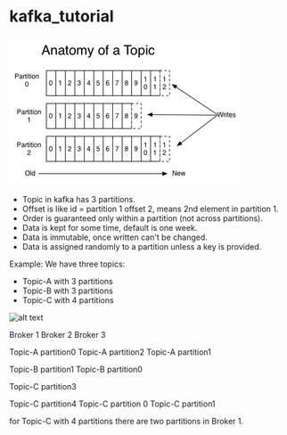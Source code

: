# kafka_tutorial

![alt text](https://github.com/michuW93/kafka_tutorial/blob/master/topic_anatomy.png?raw=true)

- Topic in kafka has 3 partitions.
- Offset is like id = partition 1 offset 2, means 2nd element in partition 1.
- Order is guaranteed only within a partition (not across partitions).
- Data is kept for some time, default is one week.
- Data is immutable, once written can't be changed.
- Data is assigned randomly to a partition unless a key is provided.

Example:
We have three topics:
- Topic-A with 3 partitions
- Topic-B with 3 partitions
- Topic-C with 4 partitions

![alt text](https://github.com/michuW93/kafka_tutorial/blob/master/topic_to_broker.png?raw=true)


Broker 1                                   Broker 2                                Broker 3

Topic-A partition0                    Topic-A partition2                     Topic-A partition1

Topic-B partition1                    Topic-B partition0

Topic-C partition3

Topic-C partition4                    Topic-C partition 0                    Topic-C partition1


for Topic-C with 4 partitions there are two partitions in Broker 1.
